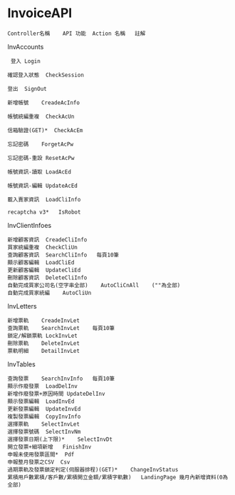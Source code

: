 # InvoiceAPI

	Controller名稱	API 功能	Action 名稱	註解
  
InvAccounts	

 	 登入	Login	
  
	確認登入狀態	CheckSession	
	
	登出	SignOut	
	
	新增帳號	CreadeAcInfo	
	
	帳號統編重複	CheckAcUn	
	
	信箱驗證(GET)*	CheckAcEm	
	
	忘記密碼	ForgetAcPw	
	
	忘記密碼-重設	ResetAcPw	
	
	帳號資訊-讀取	LoadAcEd	
	
	帳號資訊-編輯	UpdateAcEd	
	
	載入賣家資訊	LoadCliInfo	
	
	recaptcha v3*	IsRobot	
  
InvClientInfoes

  	新增顧客資訊	CreadeCliInfo	
	買家統編重複	CheckCliUn	
	查詢顧客資訊	SearchCliInfo	每頁10筆
	顯示顧客編輯	LoadCliEd	
	更新顧客編輯	UpdateCliEd	
	刪除顧客資訊	DeleteCliInfo	
	自動完成買家公司名(空字串全部)	AutoCliCnAll	(""為全部)
	自動完成買家統編	AutoCliUn	
  
InvLetters
  
  	新增票軌	CreadeInvLet	
	查詢票軌	SearchInvLet	每頁10筆
	鎖定/解鎖票軌	LockInvLet	
	刪除票軌	DeleteInvLet	
	票軌明細	DetailInvLet	
  
InvTables

  	查詢發票	SearchInvInfo	每頁10筆
	顯示作廢發票	LoadDelInv	
	新增作廢發票+原因時間	UpdateDelInv	
	顯示發票編輯	LoadInvEd	
	更新發票編輯	UpdateInvEd	
	複製發票編輯	CopyInvInfo	
	選擇票軌	SelectInvLet	
	選擇發票號碼	SelectInvNm	
	選擇發票日期(上下限)*	SelectInvDt	
	開立發票+細項新增	FinishInv	
	申報未使用發票區間*	Pdf	
	申報整月發票之CSV	Csv	
	過期票軌及發票鎖定判定(伺服器排程)(GET)*	ChangeInvStatus	
	累積用戶數累積/客戶數/累積開立金額/累積字軌數)	LandingPage	幾月內新增資料(0為全部)
